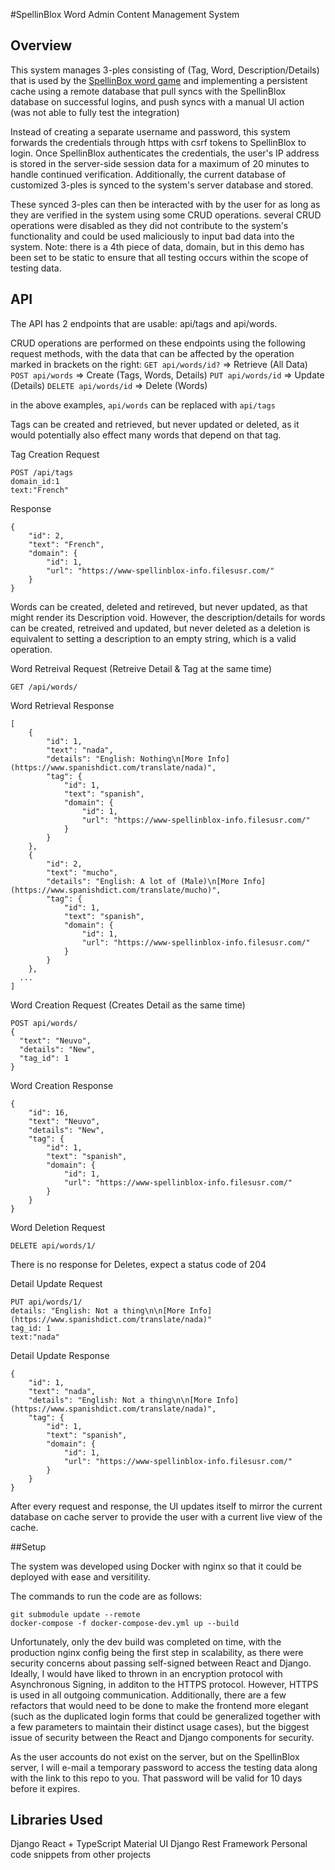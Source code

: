 #SpellinBlox Word Admin Content Management System

## Overview
This system manages 3-ples consisting of (Tag, Word, Description/Details) that is used by the [SpellinBox word game](https://spellinblox.info) and implementing a persistent cache using a remote database that
pull syncs with the SpellinBlox database on successful logins, and push syncs with a manual UI action (was not able to fully test the integration)

Instead of creating a separate username and password, this system forwards the credentials through https with csrf tokens to SpellinBlox to login.
Once SpellinBlox authenticates the credentials, the user's IP address is stored in the server-side session data for a maximum of 20 minutes to handle continued verification.
Additionally, the current database of customized 3-ples is synced to the system's server database and stored. 

These synced 3-ples can then be interacted with by the user for as long as they are verified in the system using some CRUD operations.
several CRUD operations were disabled as they did not contribute to the system's functionality and could be used maliciously to input bad data
into the system. Note: there is a 4th piece of data, domain, but in this demo has been set to be static to
ensure that all testing occurs within the scope of testing data.

## API 

The API has 2 endpoints that are usable: api/tags and api/words. 

CRUD operations are performed on these endpoints using the following request methods, with the data that can be affected by the operation marked in brackets on the right:
`GET api/words/id?` => Retrieve   (All Data)
`POST api/words` => Create        (Tags, Words, Details)
`PUT api/words/id` => Update      (Details)
`DELETE api/words/id` => Delete    (Words)

in the above examples, `api/words` can be replaced with `api/tags`

Tags can be created and retrieved, but never updated or deleted, as it would potentially also effect many words that depend on that tag.

Tag Creation Request
```
POST /api/tags
domain_id:1
text:"French"
```
Response
```
{
    "id": 2,
    "text": "French",
    "domain": {
        "id": 1,
        "url": "https://www-spellinblox-info.filesusr.com/"
    }
}
```

Words can be created, deleted and retireved, but never updated, as that might render its Description void. However, the description/details for words
can be created, retreived and updated, but never deleted as a deletion is equivalent to setting a description to an empty string, which is a valid operation.

Word Retreival Request  (Retreive Detail & Tag at the same time)
```
GET /api/words/
```

Word Retrieval Response
```
[
    {
        "id": 1,
        "text": "nada",
        "details": "English: Nothing\n[More Info](https://www.spanishdict.com/translate/nada)",
        "tag": {
            "id": 1,
            "text": "spanish",
            "domain": {
                "id": 1,
                "url": "https://www-spellinblox-info.filesusr.com/"
            }
        }
    },
    {
        "id": 2,
        "text": "mucho",
        "details": "English: A lot of (Male)\n[More Info](https://www.spanishdict.com/translate/mucho)",
        "tag": {
            "id": 1,
            "text": "spanish",
            "domain": {
                "id": 1,
                "url": "https://www-spellinblox-info.filesusr.com/"
            }
        }
    },
  ...
]
```

Word Creation Request (Creates Detail as the same time)
```
POST api/words/
{
  "text": "Neuvo",
  "details": "New",
  "tag_id": 1
}
```
Word Creation Response
```
{
    "id": 16,
    "text": "Neuvo",
    "details": "New",
    "tag": {
        "id": 1,
        "text": "spanish",
        "domain": {
            "id": 1,
            "url": "https://www-spellinblox-info.filesusr.com/"
        }
    }
}
```

Word Deletion Request
```
DELETE api/words/1/
```
There is no response for Deletes, expect a status code of 204


Detail Update Request
```
PUT api/words/1/
details: "English: Not a thing\n\n[More Info](https://www.spanishdict.com/translate/nada)"
tag_id: 1
text:"nada"
```
Detail Update Response
```
{
    "id": 1,
    "text": "nada",
    "details": "English: Not a thing\n\n[More Info](https://www.spanishdict.com/translate/nada)",
    "tag": {
        "id": 1,
        "text": "spanish",
        "domain": {
            "id": 1,
            "url": "https://www-spellinblox-info.filesusr.com/"
        }
    }
}
```

After every request and response, the UI updates itself to mirror the current database on cache server to provide the user with
a current live view of the cache.

##Setup

The system was developed using Docker with nginx so that it could be deployed with ease and versitility. 

The commands to run the code are as follows:
```
git submodule update --remote
docker-compose -f docker-compose-dev.yml up --build
```

Unfortunately, only the dev build was completed on time, with the production nginx config being the first step in scalability, as there were security concerns about passing self-signed
between React and Django. Ideally, I would have liked to thrown in an encryption protocol with Asynchronous Signing, in additon to the HTTPS protocol. However, HTTPS is used in all outgoing
communication.
Additionally, there are a few refactors that would need to be done to make the frontend more elegant (such as the duplicated login forms that
could be generalized together with a few parameters to maintain their distinct usage cases), but the biggest issue of security between the React and Django
components for security.

As the user accounts do not exist on the server, but on the SpellinBlox server, I will e-mail a temporary password to access the testing data along with the link to this repo to you.
That password will be valid for 10 days before it expires.

## Libraries Used

Django
React + TypeScript
Material UI
Django Rest Framework
Personal code snippets from other projects
